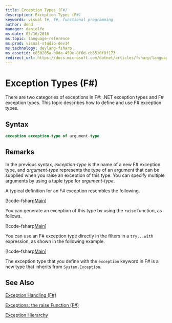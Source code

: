 ```yaml
---
title: Exception Types (F#)
description: Exception Types (F#)
keywords: visual f#, f#, functional programming
author: dend
manager: danielfe
ms.date: 05/16/2016
ms.topic: language-reference
ms.prod: visual-studio-dev14
ms.technology: devlang-fsharp
ms.assetid: e850205a-b8da-459e-8f6d-cb3510f8f173
redirect_url: https://docs.microsoft.com/dotnet/articles/fsharp/language-reference/exception-handling/exception-types 
---
```


# Exception Types (F#)

There are two categories of exceptions in F#: .NET exception types and F# exception types. This topic describes how to define and use F# exception types.


## Syntax

```fsharp
exception exception-type of argument-type
```

## Remarks
In the previous syntax, *exception-type* is the name of a new F# exception type, and *argument-type* represents the type of an argument that can be supplied when you raise an exception of this type. You can specify multiple arguments by using a tuple type for *argument-type*.

A typical definition for an F# exception resembles the following.

[!code-fsharp[Main](snippets/fslangref2/snippet5501.fs)]

You can generate an exception of this type by using the `raise` function, as follows.

[!code-fsharp[Main](snippets/fslangref2/snippet5502.fs)]

You can use an F# exception type directly in the filters in a `try...with` expression, as shown in the following example.

[!code-fsharp[Main](snippets/fslangref2/snippet5503.fs)]

The exception type that you define with the `exception` keyword in F# is a new type that inherits from `System.Exception`.


## See Also
[Exception Handling &#40;F&#35;&#41;](Exception-Handling-%5BFSharp%5D.md)

[Exceptions: the raise Function &#40;F&#35;&#41;](Exceptions-the-raise-Function-%5BFSharp%5D.md)

[Exception Hierarchy](https://msdn.microsoft.com/library/z4c5tckx.aspx)